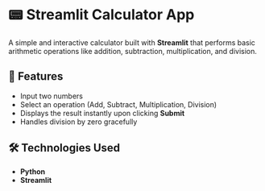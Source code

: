 # 📟 Streamlit Calculator App

A simple and interactive calculator built with **Streamlit** that performs basic arithmetic operations like addition, subtraction, multiplication, and division.

## 🚀 Features
- Input two numbers
- Select an operation (Add, Subtract, Multiplication, Division)
- Displays the result instantly upon clicking **Submit**
- Handles division by zero gracefully

## 🛠 Technologies Used
- **Python**
- **Streamlit**
